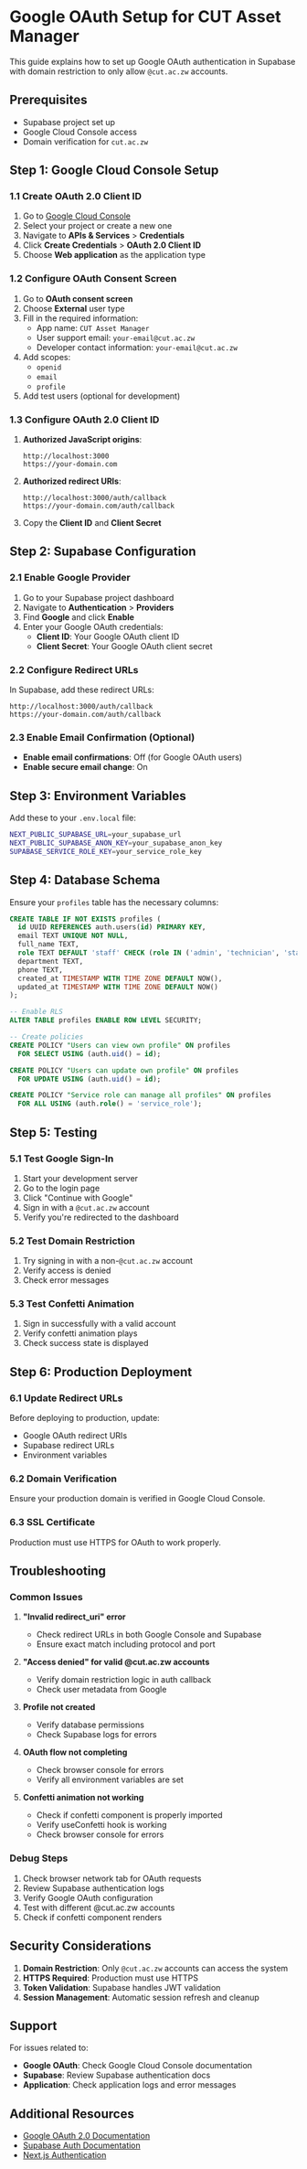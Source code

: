# Google OAuth Setup for CUT Asset Manager

This guide explains how to set up Google OAuth authentication in Supabase with domain restriction to only allow `@cut.ac.zw` accounts.

## Prerequisites

- Supabase project set up
- Google Cloud Console access
- Domain verification for `cut.ac.zw`

## Step 1: Google Cloud Console Setup

### 1.1 Create OAuth 2.0 Client ID

1. Go to [Google Cloud Console](https://console.cloud.google.com/)
2. Select your project or create a new one
3. Navigate to **APIs & Services** > **Credentials**
4. Click **Create Credentials** > **OAuth 2.0 Client ID**
5. Choose **Web application** as the application type

### 1.2 Configure OAuth Consent Screen

1. Go to **OAuth consent screen**
2. Choose **External** user type
3. Fill in the required information:
   - App name: `CUT Asset Manager`
   - User support email: `your-email@cut.ac.zw`
   - Developer contact information: `your-email@cut.ac.zw`
4. Add scopes:
   - `openid`
   - `email`
   - `profile`
5. Add test users (optional for development)

### 1.3 Configure OAuth 2.0 Client ID

1. **Authorized JavaScript origins**:
   ```
   http://localhost:3000
   https://your-domain.com
   ```

2. **Authorized redirect URIs**:
   ```
   http://localhost:3000/auth/callback
   https://your-domain.com/auth/callback
   ```

3. Copy the **Client ID** and **Client Secret**

## Step 2: Supabase Configuration

### 2.1 Enable Google Provider

1. Go to your Supabase project dashboard
2. Navigate to **Authentication** > **Providers**
3. Find **Google** and click **Enable**
4. Enter your Google OAuth credentials:
   - **Client ID**: Your Google OAuth client ID
   - **Client Secret**: Your Google OAuth client secret

### 2.2 Configure Redirect URLs

In Supabase, add these redirect URLs:
```
http://localhost:3000/auth/callback
https://your-domain.com/auth/callback
```

### 2.3 Enable Email Confirmation (Optional)

- **Enable email confirmations**: Off (for Google OAuth users)
- **Enable secure email change**: On

## Step 3: Environment Variables

Add these to your `.env.local` file:

```bash
NEXT_PUBLIC_SUPABASE_URL=your_supabase_url
NEXT_PUBLIC_SUPABASE_ANON_KEY=your_supabase_anon_key
SUPABASE_SERVICE_ROLE_KEY=your_service_role_key
```

## Step 4: Database Schema

Ensure your `profiles` table has the necessary columns:

```sql
CREATE TABLE IF NOT EXISTS profiles (
  id UUID REFERENCES auth.users(id) PRIMARY KEY,
  email TEXT UNIQUE NOT NULL,
  full_name TEXT,
  role TEXT DEFAULT 'staff' CHECK (role IN ('admin', 'technician', 'staff')),
  department TEXT,
  phone TEXT,
  created_at TIMESTAMP WITH TIME ZONE DEFAULT NOW(),
  updated_at TIMESTAMP WITH TIME ZONE DEFAULT NOW()
);

-- Enable RLS
ALTER TABLE profiles ENABLE ROW LEVEL SECURITY;

-- Create policies
CREATE POLICY "Users can view own profile" ON profiles
  FOR SELECT USING (auth.uid() = id);

CREATE POLICY "Users can update own profile" ON profiles
  FOR UPDATE USING (auth.uid() = id);

CREATE POLICY "Service role can manage all profiles" ON profiles
  FOR ALL USING (auth.role() = 'service_role');
```

## Step 5: Testing

### 5.1 Test Google Sign-In

1. Start your development server
2. Go to the login page
3. Click "Continue with Google"
4. Sign in with a `@cut.ac.zw` account
5. Verify you're redirected to the dashboard

### 5.2 Test Domain Restriction

1. Try signing in with a non-`@cut.ac.zw` account
2. Verify access is denied
3. Check error messages

### 5.3 Test Confetti Animation

1. Sign in successfully with a valid account
2. Verify confetti animation plays
3. Check success state is displayed

## Step 6: Production Deployment

### 6.1 Update Redirect URLs

Before deploying to production, update:
- Google OAuth redirect URIs
- Supabase redirect URLs
- Environment variables

### 6.2 Domain Verification

Ensure your production domain is verified in Google Cloud Console.

### 6.3 SSL Certificate

Production must use HTTPS for OAuth to work properly.

## Troubleshooting

### Common Issues

1. **"Invalid redirect_uri" error**
   - Check redirect URLs in both Google Console and Supabase
   - Ensure exact match including protocol and port

2. **"Access denied" for valid @cut.ac.zw accounts**
   - Verify domain restriction logic in auth callback
   - Check user metadata from Google

3. **Profile not created**
   - Verify database permissions
   - Check Supabase logs for errors

4. **OAuth flow not completing**
   - Check browser console for errors
   - Verify all environment variables are set

5. **Confetti animation not working**
   - Check if confetti component is properly imported
   - Verify useConfetti hook is working
   - Check browser console for errors

### Debug Steps

1. Check browser network tab for OAuth requests
2. Review Supabase authentication logs
3. Verify Google OAuth configuration
4. Test with different @cut.ac.zw accounts
5. Check if confetti component renders

## Security Considerations

1. **Domain Restriction**: Only `@cut.ac.zw` accounts can access the system
2. **HTTPS Required**: Production must use HTTPS
3. **Token Validation**: Supabase handles JWT validation
4. **Session Management**: Automatic session refresh and cleanup

## Support

For issues related to:
- **Google OAuth**: Check Google Cloud Console documentation
- **Supabase**: Review Supabase authentication docs
- **Application**: Check application logs and error messages

## Additional Resources

- [Google OAuth 2.0 Documentation](https://developers.google.com/identity/protocols/oauth2)
- [Supabase Auth Documentation](https://supabase.com/docs/guides/auth)
- [Next.js Authentication](https://nextjs.org/docs/authentication)
